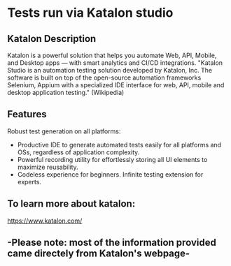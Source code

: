 # Tests run via Katalon studio

## Katalon Description
Katalon is a powerful solution that helps you automate Web, API, Mobile, and Desktop apps — with smart analytics and CI/CD integrations. "Katalon Studio is an automation testing solution developed by Katalon, Inc. The software is built on top of the open-source automation frameworks Selenium, Appium with a specialized IDE interface for web, API, mobile and desktop application testing." (Wikipedia)

## Features

Robust test generation on all platforms:
* Productive IDE to generate automated tests easily for all platforms and OSs, regardless of application complexity.
* Powerful recording utility for effortlessly storing all UI elements to maximize reusability.
* Codeless experience for beginners. Infinite testing extension for experts.

## To learn more about katalon:
https://www.katalon.com/

## -Please note: most of the information provided came directely from Katalon's webpage-


